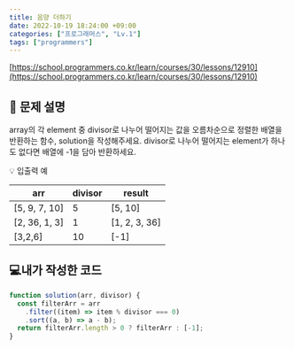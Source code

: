 ```yaml
---
title: 음양 더하기
date: 2022-10-19 18:24:00 +09:00
categories: ["프로그래머스", "Lv.1"]
tags: ["programmers"]
---
```


[https://school.programmers.co.kr/learn/courses/30/lessons/12910](https://school.programmers.co.kr/learn/courses/30/lessons/12910)

## 📔 문제 설명

array의 각 element 중 divisor로 나누어 떨어지는 값을 오름차순으로 정렬한 배열을 반환하는 함수, solution을 작성해주세요.
divisor로 나누어 떨어지는 element가 하나도 없다면 배열에 -1을 담아 반환하세요.

💡 입출력 예

| arr           | divisor | result        |
| ------------- | ------- | ------------- |
| [5, 9, 7, 10] | 5       | [5, 10]       |
| [2, 36, 1, 3] | 1       | [1, 2, 3, 36] |
| [3,2,6]       | 10      | [-1]          |

## 💻내가 작성한 코드

```js
function solution(arr, divisor) {
  const filterArr = arr
    .filter((item) => item % divisor === 0)
    .sort((a, b) => a - b);
  return filterArr.length > 0 ? filterArr : [-1];
}
```
